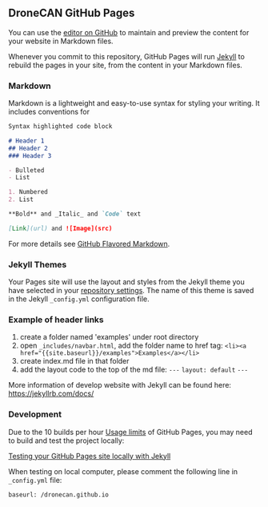 ## DroneCAN GitHub Pages

You can use the [editor on GitHub](https://github.com/dronecan/dronecan.github.io/edit/master/index.md) to maintain and preview the content for your website in Markdown files.

Whenever you commit to this repository, GitHub Pages will run [Jekyll](https://jekyllrb.com/) to rebuild the pages in your site, from the content in your Markdown files.

### Markdown

Markdown is a lightweight and easy-to-use syntax for styling your writing. It includes conventions for

```markdown
Syntax highlighted code block

# Header 1
## Header 2
### Header 3

- Bulleted
- List

1. Numbered
2. List

**Bold** and _Italic_ and `Code` text

[Link](url) and ![Image](src)
```

For more details see [GitHub Flavored Markdown](https://guides.github.com/features/mastering-markdown/).

### Jekyll Themes

Your Pages site will use the layout and styles from the Jekyll theme you have selected in your [repository settings](https://github.com/dronecan/dronecan.github.io/settings). The name of this theme is saved in the Jekyll `_config.yml` configuration file.

### Example of header links
1. create a folder named 'examples' under root directory
2. open `_includes/navbar.html`, add the folder name to href tag:
`<li><a href="{{site.baseurl}}/examples">Examples</a></li>`
3. create index.md file in that folder
4. add the layout code to the top of the md file:
`---`
`layout: default`
`---`

More information of develop website with Jekyll can be found here:
https://jekyllrb.com/docs/


### Development
Due to the 10 builds per hour [Usage limits](https://jekyllrb.com/docs/pages/) of GitHub Pages, you may need to build and test the project locally: 

[Testing your GitHub Pages site locally with Jekyll](https://docs.github.com/en/pages/setting-up-a-github-pages-site-with-jekyll/testing-your-github-pages-site-locally-with-jekyll)

When testing on local computer, please comment the following line in `_config.yml` file:

`baseurl: /dronecan.github.io`